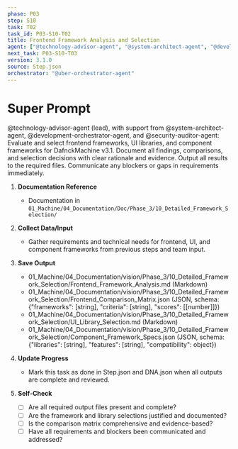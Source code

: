 ```yaml
---
phase: P03
step: S10
task: T02
task_id: P03-S10-T02
title: Frontend Framework Analysis and Selection
agent: ["@technology-advisor-agent", "@system-architect-agent", "@development-orchestrator-agent", "@security-auditor-agent"]
next_task: P03-S10-T03
version: 3.1.0
source: Step.json
orchestrator: "@uber-orchestrator-agent"
---
```


# Super Prompt
@technology-advisor-agent (lead), with support from @system-architect-agent, @development-orchestrator-agent, and @security-auditor-agent: Evaluate and select frontend frameworks, UI libraries, and component frameworks for DafnckMachine v3.1. Document all findings, comparisons, and selection decisions with clear rationale and evidence. Output all results to the required files. Communicate any blockers or gaps in requirements immediately.

1. **Documentation Reference**
   - Documentation in  `01_Machine/04_Documentation/Doc/Phase_3/10_Detailed_Framework_Selection/`

2. **Collect Data/Input**
   - Gather requirements and technical needs for frontend, UI, and component frameworks from previous steps and team input.

3. **Save Output**
   - 01_Machine/04_Documentation/vision/Phase_3/10_Detailed_Framework_Selection/Frontend_Framework_Analysis.md (Markdown)
   - 01_Machine/04_Documentation/vision/Phase_3/10_Detailed_Framework_Selection/Frontend_Comparison_Matrix.json (JSON, schema: {"frameworks": [string], "criteria": [string], "scores": [[number]]})
   - 01_Machine/04_Documentation/vision/Phase_3/10_Detailed_Framework_Selection/UI_Library_Selection.md (Markdown)
   - 01_Machine/04_Documentation/vision/Phase_3/10_Detailed_Framework_Selection/Component_Framework_Specs.json (JSON, schema: {"libraries": [string], "features": [string], "compatibility": object})

4. **Update Progress**
   - Mark this task as done in Step.json and DNA.json when all outputs are complete and reviewed.

5. **Self-Check**
   - [ ] Are all required output files present and complete?
   - [ ] Are the framework and library selections justified and documented?
   - [ ] Is the comparison matrix comprehensive and evidence-based?
   - [ ] Have all requirements and blockers been communicated and addressed? 